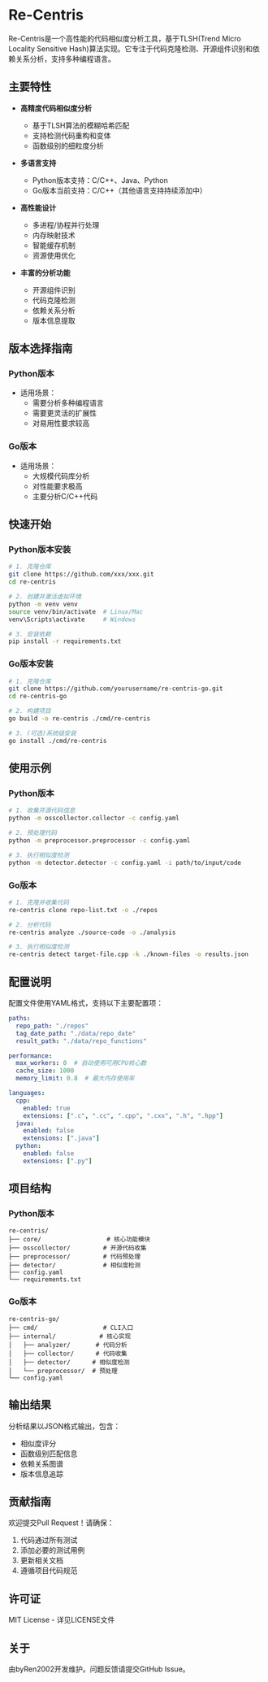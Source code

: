 # Re-Centris

Re-Centris是一个高性能的代码相似度分析工具，基于TLSH(Trend Micro Locality Sensitive Hash)算法实现。它专注于代码克隆检测、开源组件识别和依赖关系分析，支持多种编程语言。

## 主要特性

- **高精度代码相似度分析**
  - 基于TLSH算法的模糊哈希匹配
  - 支持检测代码重构和变体
  - 函数级别的细粒度分析

- **多语言支持**
  - Python版本支持：C/C++、Java、Python
  - Go版本当前支持：C/C++（其他语言支持持续添加中）

- **高性能设计**
  - 多进程/协程并行处理
  - 内存映射技术
  - 智能缓存机制
  - 资源使用优化

- **丰富的分析功能**
  - 开源组件识别
  - 代码克隆检测
  - 依赖关系分析
  - 版本信息提取

## 版本选择指南

### Python版本
- 适用场景：
  - 需要分析多种编程语言
  - 需要更灵活的扩展性
  - 对易用性要求较高

### Go版本
- 适用场景：
  - 大规模代码库分析
  - 对性能要求极高
  - 主要分析C/C++代码

## 快速开始

### Python版本安装

```bash
# 1. 克隆仓库
git clone https://github.com/xxx/xxx.git
cd re-centris

# 2. 创建并激活虚拟环境
python -m venv venv
source venv/bin/activate  # Linux/Mac
venv\Scripts\activate     # Windows

# 3. 安装依赖
pip install -r requirements.txt
```

### Go版本安装

```bash
# 1. 克隆仓库
git clone https://github.com/yourusername/re-centris-go.git
cd re-centris-go

# 2. 构建项目
go build -o re-centris ./cmd/re-centris

# 3. (可选)系统级安装
go install ./cmd/re-centris
```

## 使用示例

### Python版本

```bash
# 1. 收集开源代码信息
python -m osscollector.collector -c config.yaml

# 2. 预处理代码
python -m preprocessor.preprocessor -c config.yaml

# 3. 执行相似度检测
python -m detector.detector -c config.yaml -i path/to/input/code
```

### Go版本

```bash
# 1. 克隆并收集代码
re-centris clone repo-list.txt -o ./repos

# 2. 分析代码
re-centris analyze ./source-code -o ./analysis

# 3. 执行相似度检测
re-centris detect target-file.cpp -k ./known-files -o results.json
```

## 配置说明

配置文件使用YAML格式，支持以下主要配置项：

```yaml
paths:
  repo_path: "./repos"
  tag_date_path: "./data/repo_date"
  result_path: "./data/repo_functions"

performance:
  max_workers: 0  # 自动使用可用CPU核心数
  cache_size: 1000
  memory_limit: 0.8  # 最大内存使用率

languages:
  cpp:
    enabled: true
    extensions: [".c", ".cc", ".cpp", ".cxx", ".h", ".hpp"]
  java:
    enabled: false
    extensions: [".java"]
  python:
    enabled: false
    extensions: [".py"]
```

## 项目结构

### Python版本
```
re-centris/
├── core/                  # 核心功能模块
├── osscollector/         # 开源代码收集
├── preprocessor/         # 代码预处理
├── detector/             # 相似度检测
├── config.yaml          
└── requirements.txt      
```

### Go版本
```
re-centris-go/
├── cmd/                  # CLI入口
├── internal/            # 核心实现
│   ├── analyzer/       # 代码分析
│   ├── collector/      # 代码收集
│   ├── detector/      # 相似度检测
│   └── preprocessor/  # 预处理
└── config.yaml
```

## 输出结果

分析结果以JSON格式输出，包含：
- 相似度评分
- 函数级别匹配信息
- 依赖关系图谱
- 版本信息追踪

## 贡献指南

欢迎提交Pull Request！请确保：

1. 代码通过所有测试
2. 添加必要的测试用例
3. 更新相关文档
4. 遵循项目代码规范

## 许可证

MIT License - 详见LICENSE文件

## 关于

由byRen2002开发维护。问题反馈请提交GitHub Issue。 